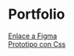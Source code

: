 # Portfolio
<a href='https://www.figma.com/design/vIhqD6bakp2BG66vpXSIa5/El-equipo-de-Alexander-Plant%C3%B3n-team-library?node-id=0-1&p=f&t=pSFAGlWSKZXGk0Hx-0'>
      Enlace a Figma
</a>
<br>
<a href='PrototipoConCSS/index.html'>
      Prototipo con Css
</a>
